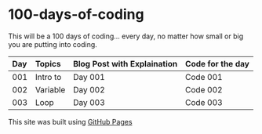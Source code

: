 # 100-days-of-coding
This will be a 100 days of coding... every day, no matter how small or big you are putting into coding.


| Day     | Topics    | Blog Post with Explaination | Code for the day  
| :---    | :---      | :---                        | :---              
| 001     | Intro to  | Day 001                     | Code 001
| 002     | Variable  | Day 002                     | Code 002
| 003     | Loop      | Day 003                     | Code 003
This site was built using [GitHub Pages](https://github.com/kenvng?tab=overview&from=2016-03-01&to=2016-03-31)
